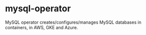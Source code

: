 # mysql-operator
MySQL operator creates/configures/manages MySQL databases in containers, in AWS, GKE and Azure.
